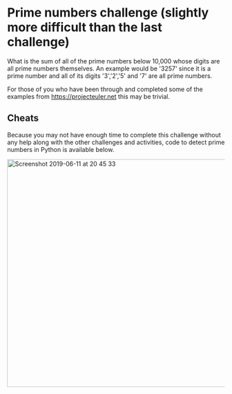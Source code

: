 # Prime numbers challenge (slightly more difficult than the last challenge)

What is the sum of all of the prime numbers below 10,000 whose digits are all prime numbers themselves. 
An example would be '3257' since it is a prime number and all of its digits '3','2','5' and '7' are all prime numbers.

For those of you who have been through and completed some of the examples from https://projecteuler.net this may be trivial. 

## Cheats

Because you may not have enough time to complete this challenge without any help along with the other challenges and activities, code to detect prime numbers in Python is available below.

<img width="528" alt="Screenshot 2019-06-11 at 20 45 33" src="https://user-images.githubusercontent.com/36636474/59301770-4d31de00-8c8a-11e9-801d-428bf6bbd6f0.png">
